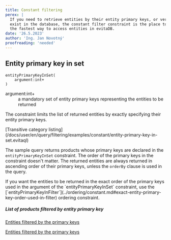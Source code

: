 ```yaml
---
title: Constant filtering
perex: |
  If you need to retrieve entities by their entity primary keys, or verify that entities with particular primary keys 
  exist in the database, the constant filter constraint is the place to go. Filtering entities by their primary keys is 
  the fastest way to access entities in evitaDB. 
date: '26.5.2023'
author: 'Ing. Jan Novotný'
proofreading: 'needed'
---
```


## Entity primary key in set

```evitaql-syntax
entityPrimaryKeyInSet(
    argument:int+
)
```

<dl>
    <dt>argument:int+</dt>
    <dd>
        a mandatory set of entity primary keys representing the entities to be returned
    </dd>
</dl>

The constraint limits the list of returned entities by exactly specifying their entity primary keys. 

<SourceCodeTabs requires="evita_functional_tests/src/test/resources/META-INF/documentation/evitaql-init.java">
[Transitive category listing](/docs/user/en/query/filtering/examples/constant/entity-primary-key-in-set.evitaql)
</SourceCodeTabs>

The sample query returns products whose primary keys are declared in the `entityPrimaryKeyInSet` constraint. The order
of the primary keys in the constraint doesn't matter. The returned entities are always returned in ascending order of
their primary keys, unless the `orderBy` clause is used in the query.

<Note type="info">
If you want the entities to be returned in the exact order of the primary keys used in the argument 
of the `entityPrimaryKeyInSet` constraint, use the 
[`entityPrimaryKeyInFilter`](../ordering/constant.md#exact-entity-primary-key-order-used-in-filter)
ordering constraint.
</Note>

<Note type="info">

<NoteTitle toggles="true">

##### List of products filtered by entity primary key
</NoteTitle>

<LanguageSpecific to="evitaql,java">

<MDInclude>[Entities filtered by the primary keys](/docs/user/en/query/filtering/examples/constant/entity-primary-key-in-set.evitaql.md)</MDInclude>

</LanguageSpecific>

<LanguageSpecific to="graphql">

<MDInclude>[Entities filtered by the primary keys](/docs/user/en/query/filtering/examples/constant/entity-primary-key-in-set.graphql.json.md)</MDInclude>

</LanguageSpecific>

</Note>